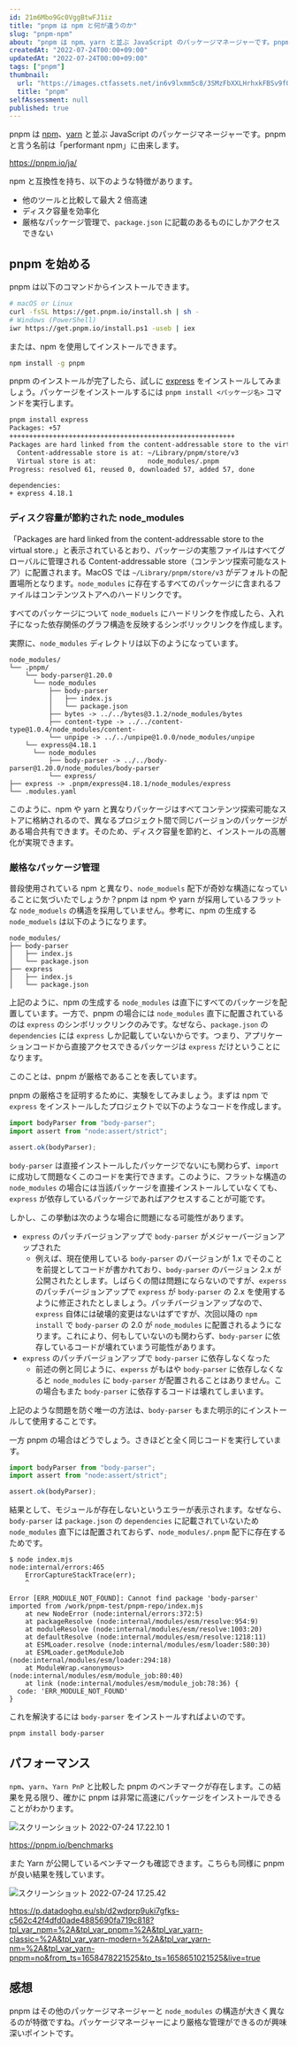 ```yaml
---
id: 21m6Mbo9Gc0VggBtwFJ1iz
title: "pnpm は npm と何が違うのか"
slug: "pnpm-npm"
about: "pnpm は npm、yarn と並ぶ JavaScript のパッケージマネージャーです。pnpm と言う名前は「performant npm」に由来します。"
createdAt: "2022-07-24T00:00+09:00"
updatedAt: "2022-07-24T00:00+09:00"
tags: ["pnpm"]
thumbnail:
  url: "https://images.ctfassets.net/in6v9lxmm5c8/3SMzFbXXLHrhxkFBSv9fQf/1aed4069c1a0706129bf5d64d9a57163/pnpm-standard-79c9dbb2e99b8525ae55174580061e1b.svg"
  title: "pnpm"
selfAssessment: null
published: true
---
```

pnpm は [npm](https://www.npmjs.com/)、[yarn](https://yarnpkg.com/) と並ぶ JavaScript のパッケージマネージャーです。pnpm と言う名前は「performant npm」に由来します。

https://pnpm.io/ja/

npm と互換性を持ち、以下のような特徴があります。

- 他のツールと比較して最大 2 倍高速
- ディスク容量を効率化
- 厳格なパッケージ管理で、`package.json` に記載のあるものにしかアクセスできない

## pnpm を始める

pnpm は以下のコマンドからインストールできます。

```sh
# macOS or Linux
curl -fsSL https://get.pnpm.io/install.sh | sh -
# Windows (PowerShell) 
iwr https://get.pnpm.io/install.ps1 -useb | iex
```

または、npm を使用してインストールできます。

```sh
npm install -g pnpm
```

pnpm のインストールが完了したら、試しに [express](https://www.npmjs.com/package/express) をインストールしてみましょう。パッケージをインストールするには `pnpm install <パッケージ名>` コマンドを実行します。

```sh
pnpm install express
Packages: +57
+++++++++++++++++++++++++++++++++++++++++++++++++++++++++
Packages are hard linked from the content-addressable store to the virtual store.
  Content-addressable store is at: ~/Library/pnpm/store/v3
  Virtual store is at:             node_modules/.pnpm
Progress: resolved 61, reused 0, downloaded 57, added 57, done

dependencies:
+ express 4.18.1
```

### ディスク容量が節約された node_modules

「Packages are hard linked from the content-addressable store to the virtual store.」と表示されているとおり、パッケージの実態ファイルはすべてグローバルに管理される Content-addressable store（コンテンツ探索可能なストア）に配置されます。MacOS では `~/Library/pnpm/store/v3` がデフォルトの配置場所となります。`node_modules` に存在するすべてのパッケージに含まれるファイルはコンテンツストアへのハードリンクです。

すべてのパッケージについて `node_moduels` にハードリンクを作成したら、入れ子になった依存関係のグラフ構造を反映するシンボリックリンクを作成します。

実際に、`node_modules` ディレクトリは以下のようになっています。

```
node_modules/
└── .pnpm/
    └── body-parser@1.20.0
      └── node_modules
          ├── body-parser
          │   ├── index.js
          │   └── package.json
          ├── bytes -> ../../bytes@3.1.2/node_modules/bytes
          ├── content-type -> ../../content-type@1.0.4/node_modules/content-
          └── unpipe -> ../../unpipe@1.0.0/node_modules/unpipe
    └── express@4.18.1
      └── node_modules
          ├── body-parser -> ../../body-parser@1.20.0/node_modules/body-parser
          └── express/
├── express -> .pnpm/express@4.18.1/node_modules/express
└── .modules.yaml
```

このように、npm や yarn と異なりパッケージはすべてコンテンツ探索可能なストアに格納されるので、異なるプロジェクト間で同じバージョンのパッケージがある場合共有できます。そのため、ディスク容量を節約と、インストールの高層化が実現できます。

### 厳格なパッケージ管理

普段使用されている npm と異なり、`node_moduels` 配下が奇妙な構造になっていることに気づいたでしょうか？pnpm は npm や yarn が採用しているフラットな `node_moduels` の構造を採用していません。参考に、npm の生成する `node_moduels` は以下のようになります。

```
node_modules/
├── body-parser
│   ├── index.js
│   └── package.json
├── express
│   ├── index.js
│   └── package.json
```

上記のように、npm の生成する `node_modules` は直下にすべてのパッケージを配置しています。一方で、pnpm の場合には `node_modules` 直下に配置されているのは `express` のシンボリックリンクのみです。なぜなら、`package.json` の `dependencies` には `express` しか記載していないからです。つまり、アプリケーションコードから直接アクセスできるパッケージは `express` だけということになります。

このことは、pnpm が厳格であることを表しています。

pnpm の厳格さを証明するために、実験をしてみましょう。まずは npm で `express` をインストールしたプロジェクトで以下のようなコードを作成します。

```js:npm-repo/index.mjs
import bodyParser from "body-parser";
import assert from "node:assert/strict";

assert.ok(bodyParser);
```

`body-parser` は直接インストールしたパッケージでないにも関わらず、`import` に成功して問題なくこのコードを実行できます。このように、フラットな構造の `node_modules` の場合には当該パッケージを直接インストールしていなくても、`express` が依存しているパッケージであればアクセスすることが可能です。

しかし、この挙動は次のような場合に問題になる可能性があります。

- `express` のパッチバージョンアップで `body-parser` がメジャーバージョンアップされた
  - 例えば、現在使用している `body-parser` のバージョンが 1.x でそのことを前提としてコードが書かれており、`body-parser` のバージョン 2.x が公開されたとします。しばらくの間は問題にならないのですが、`experss` のパッチバージョンアップで `express` が `body-parser` の 2.x を使用するように修正されたとしましょう。パッチバージョンアップなので、`express` 自体には破壊的変更はないはずですが、次回以降の `npm install` で `body-parser` の 2.0 が `node_modules` に配置されるようになります。これにより、何もしていないのも関わらず、`body-parser` に依存しているコードが壊れていまう可能性があります。
- `express` のパッチバージョンアップで `body-parser` に依存しなくなった
  - 前述の例と同じように、`experss` がもはや `body-parser` に依存しなくなると `node_modules` に `body-parser` が配置されることはありません。この場合もまた `body-parser` に依存するコードは壊れてしまいます。

上記のような問題を防ぐ唯一の方法は、`body-parser` もまた明示的にインストールして使用することです。

一方 pnpm の場合はどうでしょう。さきほどと全く同じコードを実行しています。

```js:pnpm-repo/index.mjs
import bodyParser from "body-parser";
import assert from "node:assert/strict";

assert.ok(bodyParser);
```

結果として、モジュールが存在しないというエラーが表示されます。なぜなら、`body-parser` は `package.json` の `dependencies` に記載されていないため `node_modules` 直下には配置されておらず、`node_modules/.pnpm` 配下に存在するためです。

```
$ node index.mjs 
node:internal/errors:465
    ErrorCaptureStackTrace(err);
    ^

Error [ERR_MODULE_NOT_FOUND]: Cannot find package 'body-parser' imported from /work/pnpm-test/pnpm-repo/index.mjs
    at new NodeError (node:internal/errors:372:5)
    at packageResolve (node:internal/modules/esm/resolve:954:9)
    at moduleResolve (node:internal/modules/esm/resolve:1003:20)
    at defaultResolve (node:internal/modules/esm/resolve:1218:11)
    at ESMLoader.resolve (node:internal/modules/esm/loader:580:30)
    at ESMLoader.getModuleJob (node:internal/modules/esm/loader:294:18)
    at ModuleWrap.<anonymous> (node:internal/modules/esm/module_job:80:40)
    at link (node:internal/modules/esm/module_job:78:36) {
  code: 'ERR_MODULE_NOT_FOUND'
}
```

これを解決するには `body-parser` をインストールすればよいのです。

```sh
pnpm install body-parser
```

## パフォーマンス

`npm`、`yarn`、`Yarn PnP` と比較した pnpm のベンチマークが存在します。この結果を見る限り、確かに pnpm は非常に高速にパッケージをインストールできることがわかります。

![スクリーンショット 2022-07-24 17.22.10 1](//images.ctfassets.net/in6v9lxmm5c8/KUlLE11E4uK2hq2BbD8BG/a802fff990e4e8324f1234b632d5f35b/____________________________2022-07-24_17.22.10_1.png)

https://pnpm.io/benchmarks

また Yarn が公開しているベンチマークも確認できます。こちらも同様に pnpm が良い結果を残しています。

![スクリーンショット 2022-07-24 17.25.42](//images.ctfassets.net/in6v9lxmm5c8/2x2bjDHwP3rAnRwzEKOsO0/da986bb780ee2e9a0e80a2c68dffe6cf/____________________________2022-07-24_17.25.42.png)

https://p.datadoghq.eu/sb/d2wdprp9uki7gfks-c562c42f4dfd0ade4885690fa719c818?tpl_var_npm=%2A&tpl_var_pnpm=%2A&tpl_var_yarn-classic=%2A&tpl_var_yarn-modern=%2A&tpl_var_yarn-nm=%2A&tpl_var_yarn-pnpm=no&from_ts=1658478221525&to_ts=1658651021525&live=true

## 感想

pnpm はその他のパッケージマネージャーと `node_modules` の構造が大きく異なるのが特徴ですね。パッケージマネージャーにより厳格な管理ができるのが興味深いポイントです。
